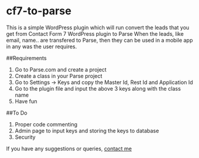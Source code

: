 # cf7-to-parse

This is a simple WordPress plugin which will run convert the leads that you get from Contact Form 7 WordPress plugin to Parse
When the leads, like email, name.. are transfered to Parse, then they can be used in a mobile app in any was the user requires.

##Requirements
1. Go to Parse.com and create a project
2. Create a class in your Parse project 
3. Go to Settings -> Keys and copy the Master Id, Rest Id and Application Id
4. Go to the plugin file and input the above 3 keys along with the class name
5. Have fun

##To Do
1. Proper code commenting
2. Admin page to input keys and storing the keys to database
3. Security

If you have any suggestions or queries, [contact me](http://rohitbandooni.com/contact-me "My Website")
